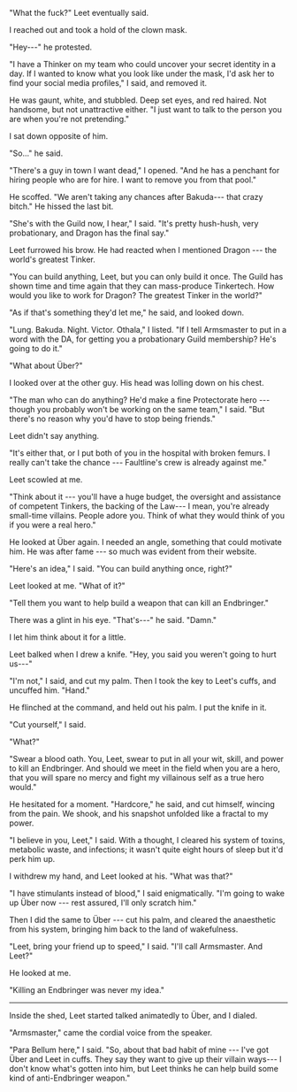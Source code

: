 "What the fuck?" Leet eventually said.

I reached out and took a hold of the clown mask.

"Hey---" he protested.

"I have a Thinker on my team who could uncover your secret identity in a day.
If I wanted to know what you look like under the mask, I'd ask her to find your
social media profiles," I said, and removed it.

He was gaunt, white, and stubbled. Deep set eyes, and red haired. Not handsome,
but not unattractive either. "I just want to talk to the person you are when
you're not pretending."

I sat down opposite of him.

"So..." he said.

"There's a guy in town I want dead," I opened. "And he has a penchant for hiring people
who are for hire. I want to remove you from that pool."

He scoffed. "We aren't taking any chances after Bakuda--- that crazy bitch." He hissed the
last bit.

"She's with the Guild now, I hear," I said. "It's pretty hush-hush, very probationary,
and Dragon has the final say."

Leet furrowed his brow. He had reacted when I mentioned Dragon --- the world's greatest
Tinker.

"You can build anything, Leet, but you can only build it once. The Guild has shown
time and time again that they can mass-produce Tinkertech. How would you like to
work for Dragon? The greatest Tinker in the world?"

"As if that's something they'd let me," he said, and looked down.

"Lung. Bakuda. Night. Victor. Othala," I listed. "If I tell Armsmaster to
put in a word with the DA, for getting you a probationary Guild membership?
He's going to do it."

"What about Über?"

I looked over at the other guy. His head was lolling down on his chest.

"The man who can do anything? He'd make a fine Protectorate hero --- though you
probably won't be working on the same team," I said. "But there's no reason why
you'd have to stop being friends."

Leet didn't say anything.

"It's either that, or I put both of you in the hospital with broken femurs. I
really can't take the chance --- Faultline's crew is already against me."

Leet scowled at me.

"Think about it --- you'll have a huge budget, the oversight and assistance of competent Tinkers,
the backing of the Law--- I mean, you're already small-time villains. People adore
you. Think of what they would think of you if you were a real hero."

He looked at Über again. I needed an angle, something that could motivate him.
He was after fame --- so much was evident from their website.

"Here's an idea," I said. "You can build anything once, right?"

Leet looked at me. "What of it?"

"Tell them you want to help build a weapon that can kill an Endbringer."

There was a glint in his eye. "That's---" he said. "Damn."

I let him think about it for a little.

Leet balked when I drew a knife. "Hey, you said you weren't going to hurt
us---"

"I'm not," I said, and cut my palm. Then I took the key to Leet's cuffs,
and uncuffed him. "Hand."

He flinched at the command, and held out his palm. I put the knife in it.

"Cut yourself," I said.

"What?"

"Swear a blood oath. You, Leet, swear to put in all your wit, skill, and power to
kill an Endbringer. And should we meet in the field when you are a hero, that
you will spare no mercy and fight my villainous self as a true hero would."

He hesitated for a moment. "Hardcore," he said, and cut himself, wincing 
from the pain. We shook, and his snapshot unfolded like a fractal to my power.

"I believe in you, Leet," I said. With a thought, I cleared his system of
toxins, metabolic waste, and infections; it wasn't quite eight hours of sleep
but it'd perk him up.

I withdrew my hand, and Leet looked at his. "What was that?"

"I have stimulants instead of blood," I said enigmatically. "I'm going to wake up Über now ---
rest assured, I'll only scratch him."

Then I did the same to Über --- cut his palm, and cleared the anaesthetic from his system,
bringing him back to the land of wakefulness.

"Leet, bring your friend up to speed," I said. "I'll call Armsmaster. And Leet?"

He looked at me.

"Killing an Endbringer was never my idea."

----

Inside the shed, Leet started talked animatedly to Über, and I dialed.

"Armsmaster," came the cordial voice from the speaker.

"Para Bellum here," I said. "So, about that bad habit of mine --- I've got Über and Leet in
cuffs. They say they want to give up their villain ways--- I don't know what's gotten into him,
but Leet thinks he can help build some kind of anti-Endbringer weapon."
